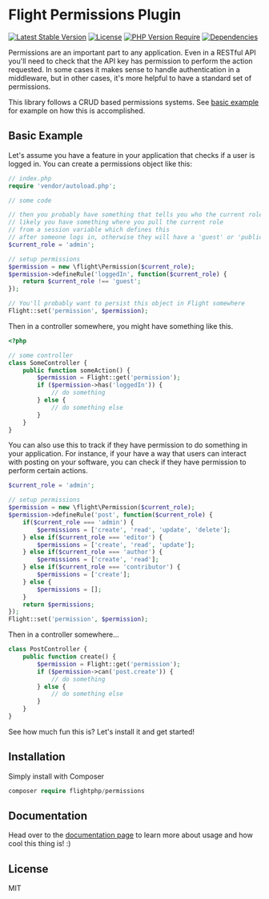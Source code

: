 # Flight Permissions Plugin
[![Latest Stable Version](https://poser.pugx.org/flightphp/permissions/v)](https://packagist.org/packages/flightphp/permissions)
[![License](https://poser.pugx.org/flightphp/permissions/license)](https://packagist.org/packages/flightphp/permissions)
[![PHP Version Require](https://poser.pugx.org/flightphp/permissions/require/php)](https://packagist.org/packages/flightphp/permissions)
[![Dependencies](https://poser.pugx.org/flightphp/permissions/dependents)](https://packagist.org/packages/flightphp/permissions)

Permissions are an important part to any application. Even in a RESTful API you'll need to check that the API key has permission to perform the action requested. In some cases it makes sense to handle authentication in a middleware, but in other cases, it's more helpful to have a standard set of permissions. 

This library follows a CRUD based permissions systems. See [basic example](#basic-example) for example on how this is accomplished.

## Basic Example

Let's assume you have a feature in your application that checks if a user is logged in. You can create a permissions object like this:

```php
// index.php
require 'vendor/autoload.php';

// some code 

// then you probably have something that tells you who the current role is of the person
// likely you have something where you pull the current role
// from a session variable which defines this
// after someone logs in, otherwise they will have a 'guest' or 'public' role.
$current_role = 'admin';

// setup permissions
$permission = new \flight\Permission($current_role);
$permission->defineRule('loggedIn', function($current_role) {
	return $current_role !== 'guest';
});

// You'll probably want to persist this object in Flight somewhere
Flight::set('permission', $permission);
```

Then in a controller somewhere, you might have something like this.

```php
<?php

// some controller
class SomeController {
	public function someAction() {
		$permission = Flight::get('permission');
		if ($permission->has('loggedIn')) {
			// do something
		} else {
			// do something else
		}
	}
}
```

You can also use this to track if they have permission to do something in your application.
For instance, if your have a way that users can interact with posting on your software, you can 
check if they have permission to perform certain actions.

```php
$current_role = 'admin';

// setup permissions
$permission = new \flight\Permission($current_role);
$permission->defineRule('post', function($current_role) {
	if($current_role === 'admin') {
		$permissions = ['create', 'read', 'update', 'delete'];
	} else if($current_role === 'editor') {
		$permissions = ['create', 'read', 'update'];
	} else if($current_role === 'author') {
		$permissions = ['create', 'read'];
	} else if($current_role === 'contributor') {
		$permissions = ['create'];
	} else {
		$permissions = [];
	}
	return $permissions;
});
Flight::set('permission', $permission);
```

Then in a controller somewhere...

```php
class PostController {
	public function create() {
		$permission = Flight::get('permission');
		if ($permission->can('post.create')) {
			// do something
		} else {
			// do something else
		}
	}
}
```

See how much fun this is? Let's install it and get started!

## Installation

Simply install with Composer

```php
composer require flightphp/permissions 
```

## Documentation

Head over to the [documentation page](https://docs.flightphp.com/awesome-plugins/permissions) to learn more about usage and how cool this thing is! :)

## License

MIT
